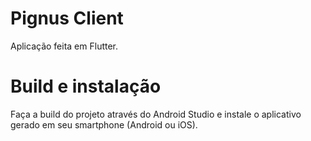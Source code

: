 # Pignus Client
Aplicação feita em Flutter.

# Build e instalação
Faça a build do projeto através do Android Studio e instale o aplicativo gerado em seu smartphone (Android ou iOS).
